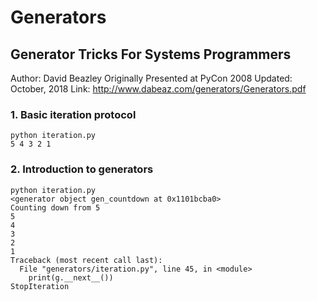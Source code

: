 # Generators

## Generator Tricks For Systems Programmers

Author: David Beazley
Originally Presented at PyCon 2008
Updated: October, 2018
Link: http://www.dabeaz.com/generators/Generators.pdf

### 1. Basic iteration protocol

```shell
python iteration.py
5 4 3 2 1
```

### 2. Introduction to generators

```shell
python iteration.py
<generator object gen_countdown at 0x1101bcba0>
Counting down from 5
5
4
3
2
1
Traceback (most recent call last):
  File "generators/iteration.py", line 45, in <module>
    print(g.__next__())
StopIteration
```
